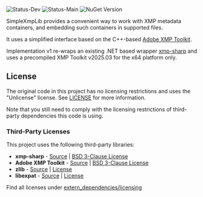 ![Status-Dev](https://github.com/xeniorn/SimpleXmpLib/actions/workflows/dotnet.yml/badge.svg?branch=develop)
![Status-Main](https://github.com/xeniorn/SimpleXmpLib/actions/workflows/dotnet.yml/badge.svg?branch=main)
![NuGet Version](https://img.shields.io/nuget/v/SimpleXmpLib)

SimpleXmpLib provides a convenient way to work with XMP metadata containers, and embedding such containers in supported files.

It uses a simplified interface based on the C++-based [Adobe XMP Toolkit](https://github.com/adobe/XMP-Toolkit-SDK).

Implementation v1 re-wraps an existing .NET based wrapper [xmp-sharp](https://github.com/xeniorn/xmp-sharp) and uses a precompiled XMP Toolkit v2025.03 for the x64 platform only.

## License
The original code in this project has no licensing restrictions and uses the "Unlicense" license. See [LICENSE](LICENSE) for more information.

Note that you still need to comply with the licensing restrictions of third-party dependencies this code is using.

### Third-Party Licenses

This project uses the following third-party libraries:

- **xmp-sharp** - [Source](https://github.com/xeniorn/xmp-sharp) | [BSD 3-Clause License](extern_dependencies/licensing/xmp-sharp/LICENSE.md)
- **Adobe XMP Toolkit** - [Source](https://github.com/adobe/XMP-Toolkit-SDK) | [BSD 3-Clause License](extern_dependencies/licensing/adobe-xmp-toolkit/LICENSE.md)
- **zlib** - [Source](https://github.com/madler/zlib) | [License](extern_dependencies/licensing/zlib/LICENSE.md)
- **libexpat** - [Source](https://github.com/libexpat/libexpat) | [License](extern_dependencies/licensing/libexpat/LICENSE.md)
	
Find all licenses under [extern_dependencies/licensing](extern_dependencies/licensing)